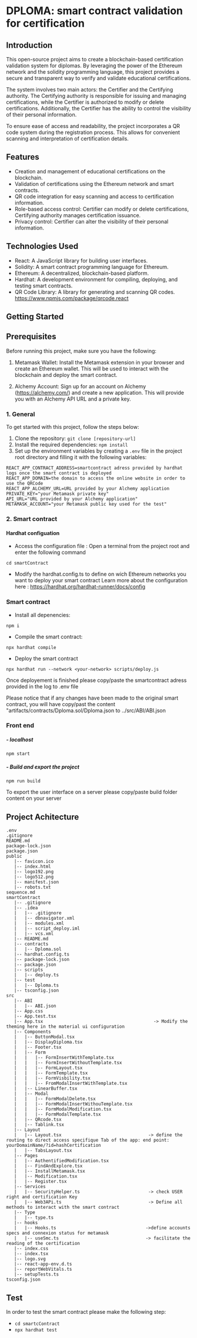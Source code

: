 # DPLOMA: smart contract validation for certification

## Introduction

This open-source project aims to create a blockchain-based certification validation system for diplomas. By leveraging the power of the Ethereum network and the solidity programming language, this project provides a secure and transparent way to verify and validate educational certifications.

The system involves two main actors: the Certifier and the Certifying authority. The Certifying authority is responsible for issuing and managing certifications, while the Certifier is authorized to modify or delete certifications. Additionally, the Certifier has the ability to control the visibility of their personal information.

To ensure ease of access and readability, the project incorporates a QR code system during the registration process. This allows for convenient scanning and interpretation of certification details.

## Features

- Creation and management of educational certifications on the blockchain.
- Validation of certifications using the Ethereum network and smart contracts.
- QR code integration for easy scanning and access to certification information.
- Role-based access control: Certifier can modify or delete certifications, Certifying authority manages certification issuance.
- Privacy control: Certifier can alter the visibility of their personal information.

## Technologies Used

- React: A JavaScript library for building user interfaces.
- Solidity: A smart contract programming language for Ethereum.
- Ethereum: A decentralized, blockchain-based platform.
- Hardhat: A development environment for compiling, deploying, and testing smart contracts.
- QR Code Library: A library for generating and scanning QR codes. https://www.npmjs.com/package/qrcode.react

## Getting Started

## Prerequisites

Before running this project, make sure you have the following:

1. Metamask Wallet: Install the Metamask extension in your browser and create an Ethereum wallet. This will be used to interact with the blockchain and deploy the smart contract.

2. Alchemy Account: Sign up for an account on Alchemy (https://alchemy.com/) and create a new application. This will provide you with an Alchemy API URL and a private key.


### 1. General
To get started with this project, follow the steps below:

1. Clone the repository: `git clone [repository-url]`
2. Install the required dependencies: `npm install`
3. Set up the environment variables by creating a `.env` file in the project root directory and filling it with the following variables:

```
REACT_APP_CONTRACT_ADDRESS=smartcontract adress provided by hardhat logs once the smart contract is deployed
REACT_APP_DOMAIN=the domain to access the online website in order to use the QRCode
REACT_APP_ALCHEMY_URL=URL provided by your Alchemy application
PRIVATE_KEY="your Metamask private key"
API_URL="URL provided by your Alchemy application"
METAMASK_ACCOUNT="your Metamask public key used for the test"

```

### 2. Smart contract

#### Hardhat configuation

- Access the configuration file : 
Open a terminal from the project root and enter the following command

```
cd smartContract
```

- Modify the hardhat.config.ts to define on wich Ethereum networks you want to deploy your smart contract 
Learn more about the configuration here : https://hardhat.org/hardhat-runner/docs/config

### Smart contract


- Install all depenencies:
 
 ````
 npm i
 ````

- Compile the smart contract: 

````
npx hardhat compile
````

- Deploy the smart contract

````
npx hardhat run --network <your-network> scripts/deploy.js
````

Once deployement is finished please copy/paste the smartcontract adress provided in the log to .env file 

Please notice that if any changes have been made to the original smart contract, you will have copy/past the content "artifacts/contracts/Dploma.sol/Dploma.json to ../src/ABI/ABI.json

### Front end
##### - localhost

```
npm start
```

##### - Build and export the project


```
npm run build
```

To export the user interface on a server please copy/paste build folder content on your server

## Project Achitecture

````
.env
.gitignore
README.md
package-lock.json
package.json
public
   |-- favicon.ico
   |-- index.html
   |-- logo192.png
   |-- logo512.png
   |-- manifest.json
   |-- robots.txt
sequence.md
smartContract
   |-- .gitignore
   |-- .idea
   |   |-- .gitignore
   |   |-- dbnavigator.xml
   |   |-- modules.xml
   |   |-- script_deploy.iml
   |   |-- vcs.xml
   |-- README.md
   |-- contracts
   |   |-- Dploma.sol
   |-- hardhat.config.ts
   |-- package-lock.json
   |-- package.json
   |-- scripts
   |   |-- deploy.ts
   |-- test
   |   |-- Dploma.ts
   |-- tsconfig.json
src
   |-- ABI
   |   |-- ABI.json
   |-- App.css
   |-- App.test.tsx
   |-- App.tsx                                          -> Modify the theming here in the material ui configuration
   |-- Components
   |   |-- ButtonModal.tsx
   |   |-- DisplayDiploma.tsx
   |   |-- Footer.tsx
   |   |-- Form
   |   |   |-- FormInsertWithTemplate.tsx
   |   |   |-- FormInsertWithoutTemplate.tsx
   |   |   |-- FormLayout.tsx
   |   |   |-- FormTemplate.tsx
   |   |   |-- FormVisbility.tsx
   |   |   |-- FromModalInsertWithTemplate.tsx
   |   |-- LinearBuffer.tsx
   |   |-- Modal
   |   |   |-- FormModalDelete.tsx
   |   |   |-- FormModalInsertWithouTemplate.tsx
   |   |   |-- FormModalModification.tsx
   |   |   |-- FormModalTemplate.tsx
   |   |-- QRcode.tsx
   |   |-- Tablink.tsx
   |-- Layout
   |   |-- Layout.tsx                                 -> define the routing to direct access specifique Tab of the app: end point: yourDomainName/?id=hashCertification
   |   |-- TabsLayout.tsx
   |-- Pages
   |   |-- AuthentifiedModification.tsx
   |   |-- FindAndExplore.tsx
   |   |-- InstallMetamask.tsx
   |   |-- Modification.tsx
   |   |-- Register.tsx
   |-- Services
   |   |-- SecurityHelper.ts                          -> check USER right and certification Key
   |   |-- Web3APi.ts                                 -> Define all methods to interact with the smart contract
   |-- Type
   |   |-- type.ts
   |-- hooks
   |   |-- Hooks.ts                                  ->define accounts specs and connexion status for metamask
   |   |-- useSmc.ts                                 -> facilitate the reading of the certification
   |-- index.css
   |-- index.tsx
   |-- logo.svg
   |-- react-app-env.d.ts
   |-- reportWebVitals.ts
   |-- setupTests.ts
tsconfig.json

````

## Test

In order to test the smart contract please make the following step:

- ``` cd smartcContract ```
- ``` npx hardhat test ```

